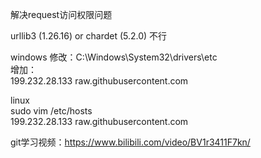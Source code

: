 解决request访问权限问题    

urllib3 (1.26.16) or chardet (5.2.0)  不行   

windows 
修改：C:\Windows\System32\drivers\etc    
增加：    
199.232.28.133 raw.githubusercontent.com      

linux    
sudo vim /etc/hosts    
199.232.28.133 raw.githubusercontent.com      

git学习视频：https://www.bilibili.com/video/BV1r3411F7kn/
